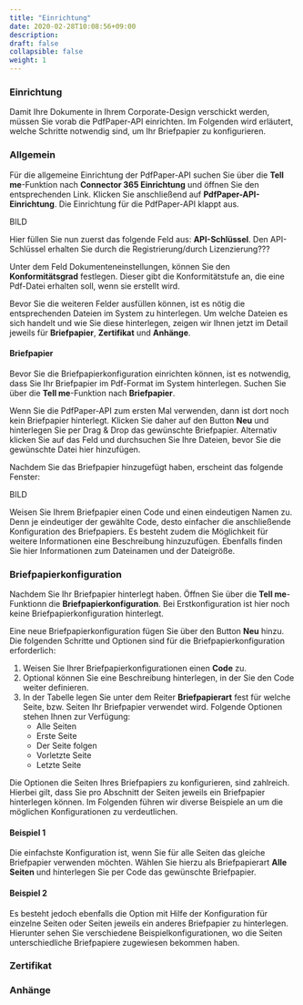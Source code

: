 ```yaml
---
title: "Einrichtung"
date: 2020-02-28T10:08:56+09:00
description: 
draft: false
collapsible: false
weight: 1
---
```

### Einrichtung
Damit Ihre Dokumente in Ihrem Corporate-Design verschickt werden, müssen Sie vorab die PdfPaper-API einrichten. Im Folgenden wird erläutert, welche Schritte notwendig sind, um Ihr Briefpapier zu konfigurieren.

### Allgemein
Für die allgemeine Einrichtung der PdfPaper-API suchen Sie über die **Tell me**-Funktion nach **Connector 365 Einrichtung** und öffnen Sie den entsprechenden Link. Klicken Sie anschließend auf **PdfPaper-API-Einrichtung**. Die Einrichtung für die PdfPaper-API klappt aus. 

BILD

Hier füllen Sie nun zuerst das folgende Feld aus: **API-Schlüssel**. 
Den API-Schlüssel erhalten Sie durch die Registrierung/durch Lizenzierung???

Unter dem Feld Dokumenteneinstellungen, können Sie den **Konformitätsgrad** festlegen. Dieser gibt die Konformitätstufe an, die eine Pdf-Datei erhalten soll, wenn sie erstellt wird.

Bevor Sie die weiteren Felder ausfüllen können, ist es nötig die entsprechenden Dateien im System zu hinterlegen. Um welche Dateien es sich handelt und wie Sie diese hinterlegen, zeigen wir Ihnen jetzt im Detail jeweils für **Briefpapier**, **Zertifikat** und **Anhänge**.

#### Briefpapier

Bevor Sie die Briefpapierkonfiguration einrichten können, ist es notwendig, dass Sie Ihr Briefpapier im Pdf-Format im System hinterlegen. Suchen Sie über die **Tell me**-Funktion nach **Briefpapier**. 

Wenn Sie die PdfPaper-API zum ersten Mal verwenden, dann ist dort noch kein Briefpapier hinterlegt. Klicken Sie daher auf den Button **Neu** und hinterlegen Sie per Drag & Drop das gewünschte Briefpapier. Alternativ klicken Sie auf das Feld und durchsuchen Sie Ihre Dateien, bevor Sie die gewünschte Datei hier hinzufügen.

Nachdem Sie das Briefpapier hinzugefügt haben, erscheint das folgende Fenster:

BILD

Weisen Sie Ihrem Briefpapier einen Code und einen eindeutigen Namen zu. Denn je eindeutiger der gewählte Code, desto einfacher die anschließende Konfiguration des Briefpapiers. Es besteht zudem die Möglichkeit für weitere Informationen eine Beschreibung hinzuzufügen. Ebenfalls finden Sie hier Informationen zum Dateinamen und der Dateigröße.

### Briefpapierkonfiguration

Nachdem Sie Ihr Briefpapier hinterlegt haben. Öffnen Sie über die **Tell me**-Funktionn die **Briefpapierkonfiguration**. Bei Erstkonfiguration ist hier noch keine Briefpapierkonfiguration hinterlegt.

Eine neue Briefpapierkonfiguration fügen Sie über den Button **Neu** hinzu. Die folgenden Schritte und Optionen sind für die Briefpapierkonfiguration erforderlich:
1. Weisen Sie Ihrer Briefpapierkonfigurationen einen **Code** zu.
2. Optional können Sie eine Beschreibung hinterlegen, in der Sie den Code weiter definieren.
3. In der Tabelle legen Sie unter dem Reiter **Briefpapierart** fest für welche Seite, bzw. Seiten Ihr Briefpapier verwendet wird. Folgende Optionen stehen Ihnen zur Verfügung:
    - Alle Seiten
    - Erste Seite
    - Der Seite folgen
    - Vorletzte Seite
    - Letzte Seite

Die Optionen die Seiten Ihres Briefpapiers zu konfigurieren, sind zahlreich. Hierbei gilt, dass Sie pro Abschnitt der Seiten jeweils ein Briefpapier hinterlegen können. Im Folgenden führen wir diverse Beispiele an um die möglichen Konfigurationen zu verdeutlichen.

#### Beispiel 1
Die einfachste Konfiguration ist, wenn Sie für alle Seiten das gleiche Briefpapier verwenden möchten. Wählen Sie hierzu als Briefpapierart **Alle Seiten** und hinterlegen Sie per Code das gewünschte Briefpapier.

#### Beispiel 2
Es besteht jedoch ebenfalls die Option mit Hilfe der Konfiguration für einzelne Seiten oder Seiten jeweils ein anderes Briefpapier zu hinterlegen. Hierunter sehen Sie verschiedene Beispielkonfigurationen, wo die Seiten unterschiedliche Briefpapiere zugewiesen bekommen haben.

### Zertifikat

### Anhänge